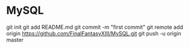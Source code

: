 # MySQL
git init
git add README.md
git commit -m "first commit"
git remote add origin https://github.com/FinalFantasyXIII/MySQL.git
git push -u origin master
